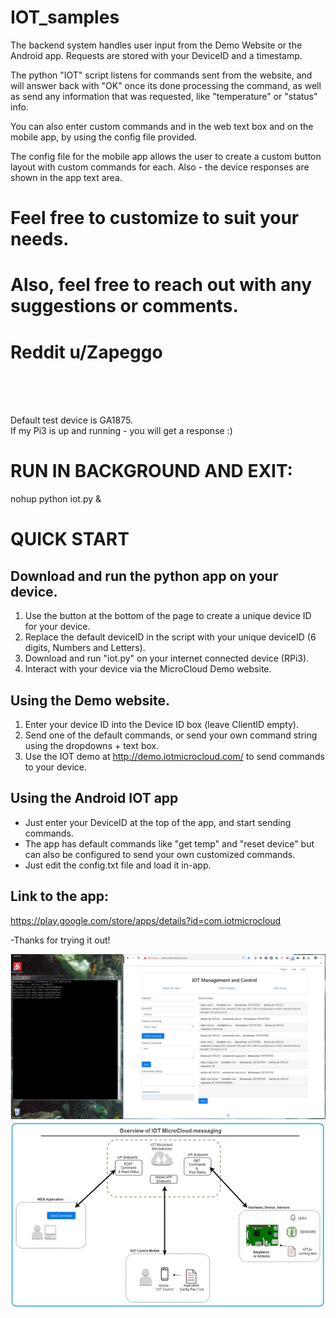 # IOT_samples 
The backend system handles user input from the Demo Website or the Android app. 
Requests are stored with your DeviceID and a timestamp.

The python "IOT" script listens for commands sent from the website, and will answer back with "OK" once its done processing the command, as well as send any information that was requested, like "temperature" or "status" info.  

You can also enter custom commands and in the web text box and on the mobile app, by using the config file provided.

The config file for the mobile app allows the user to create a custom button layout with custom commands for each.
Also - the device responses are shown in the app text area.

# Feel free to customize to suit your needs.
# Also, feel free to reach out with any suggestions or comments.
# Reddit u/Zapeggo
<br/><br/><br/>

Default test device is GA1875.  
If my Pi3 is up and running - you will get a response :)  

# RUN IN BACKGROUND AND EXIT:  
 nohup python iot.py &  
  
  
# QUICK START
## Download and run the python app on your device.
1. Use the button at the bottom of the page to create a unique device ID for your device.  
2. Replace the default deviceID in the script with your unique deviceID (6 digits, Numbers and Letters).
3. Download and run "iot.py" on your internet connected device (RPi3).
4. Interact with your device via the MicroCloud Demo website.

## Using the Demo website.  
1. Enter your device ID into the Device ID box  (leave ClientID empty).
2. Send one of the default commands, or send your own command string using the dropdowns + text box.
3. Use the IOT demo at http://demo.iotmicrocloud.com/ to send commands to your device.


## Using the Android IOT app  
* Just enter your DeviceID at the top of the app, and start sending commands.
* The app has default commands like "get temp" and "reset device" but can also be configured to send your own customized commands.
* Just edit the config.txt file and load it in-app. 

## Link to the app:  
https://play.google.com/store/apps/details?id=com.iotmicrocloud

-Thanks for trying it out!


![Demo](platform_working.JPG)
![Demo](msg_flow.jpg)
